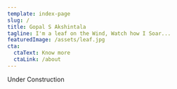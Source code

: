 ```yaml
---
template: index-page
slug: /
title: Gopal S Akshintala
tagline: I'm a leaf on the Wind, Watch how I Soar...
featuredImage: /assets/leaf.jpg
cta:
  ctaText: Know more
  ctaLink: /about
---
```

Under Construction